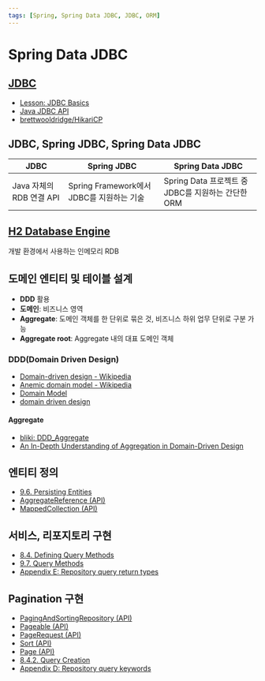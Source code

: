 ```yaml
---
tags: [Spring, Spring Data JDBC, JDBC, ORM]
---
```


# Spring Data JDBC

## [JDBC](https://en.wikipedia.org/wiki/Java_Database_Connectivity)

- [Lesson: JDBC Basics](https://docs.oracle.com/javase/tutorial/jdbc/basics/index.html)
- [Java JDBC API](https://docs.oracle.com/javase/8/docs/technotes/guides/jdbc/)
- [brettwooldridge/HikariCP](https://github.com/brettwooldridge/HikariCP)

## JDBC, Spring JDBC, Spring Data JDBC

| JDBC | Spring JDBC | Spring Data JDBC |
| --- | --- | --- |
| Java 자체의 RDB 연결 API | Spring Framework에서 JDBC를 지원하는 기술 | Spring Data 프로젝트 중 JDBC를 지원하는 간단한 ORM |

## [H2 Database Engine](https://www.h2database.com/html/main.html)

개발 환경에서 사용하는 인메모리 RDB

## 도메인 엔티티 및 테이블 설계

- **DDD** 활용
- **도메인**: 비즈니스 영역
- **Aggregate**: 도메인 객체를 한 단위로 묶은 것, 비즈니스 하위 업무 단위로 구분 가능
- **Aggregate root**: Aggregate 내의 대표 도메인 객체

### DDD(Domain Driven Design)

- [Domain-driven design - Wikipedia](https://en.wikipedia.org/wiki/Domain-driven_design)
- [Anemic domain model - Wikipedia](https://en.wikipedia.org/wiki/Anemic_domain_model)
- [Domain Model](https://martinfowler.com/eaaCatalog/domainModel.html)
- [domain driven design](https://martinfowler.com/tags/domain%20driven%20design.html)

#### Aggregate

- [bliki: DDD_Aggregate](https://martinfowler.com/bliki/DDD_Aggregate.html)
- [An In-Depth Understanding of Aggregation in Domain-Driven Design](https://www.alibabacloud.com/blog/an-in-depth-understanding-of-aggregation-in-domain-driven-design_598034)

## 엔티티 정의

- [9.6. Persisting Entities](https://docs.spring.io/spring-data/jdbc/docs/current/reference/html/#jdbc.entity-persistence)
- [AggregateReference (API)](https://docs.spring.io/spring-data/jdbc/docs/current/api/org/springframework/data/jdbc/core/mapping/AggregateReference.html)
- [MappedCollection (API)](https://docs.spring.io/spring-data/jdbc/docs/current/api/org/springframework/data/relational/core/mapping/MappedCollection.html)

## 서비스, 리포지토리 구현

- [8.4. Defining Query Methods](https://docs.spring.io/spring-data/jdbc/docs/current/reference/html/#repositories.query-methods.details)
- [9.7. Query Methods](https://docs.spring.io/spring-data/jdbc/docs/current/reference/html/#jdbc.query-methods)
- [Appendix E: Repository query return types](https://docs.spring.io/spring-data/jdbc/docs/current/reference/html/#repository-query-return-types)

## Pagination 구현

- [PagingAndSortingRepository (API)](https://docs.spring.io/spring-data/commons/docs/current/api/org/springframework/data/repository/PagingAndSortingRepository.html)
- [Pageable (API)](https://docs.spring.io/spring-data/commons/docs/current/api/org/springframework/data/domain/Pageable.html)
- [PageRequest (API)](https://docs.spring.io/spring-data/commons/docs/current/api/org/springframework/data/domain/PageRequest.html)
- [Sort (API)](https://docs.spring.io/spring-data/commons/docs/current/api/org/springframework/data/domain/Sort.html)
- [Page (API)](https://docs.spring.io/spring-data/commons/docs/current/api/org/springframework/data/domain/Page.html)
- [8.4.2. Query Creation](https://docs.spring.io/spring-data/jdbc/docs/current/reference/html/#repositories.query-methods.query-creation)
- [Appendix D: Repository query keywords](https://docs.spring.io/spring-data/jdbc/docs/current/reference/html/#repository-query-keywords)
